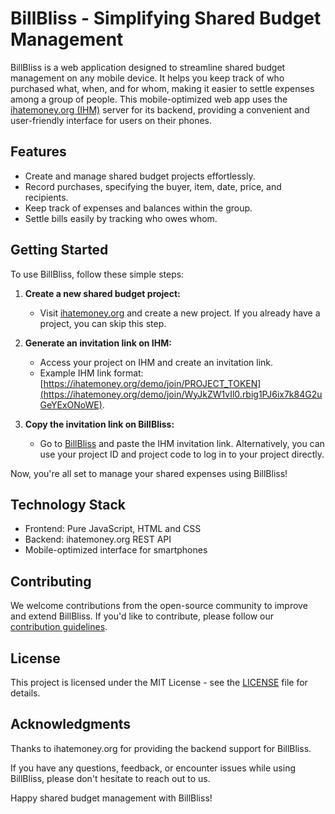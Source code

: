 # BillBliss - Simplifying Shared Budget Management

BillBliss is a web application designed to streamline shared budget management on any mobile device. It helps you keep track of who purchased what, when, and for whom, making it easier to settle expenses among a group of people. This mobile-optimized web app uses the [ihatemoney.org (IHM)](https://ihatemoney.org) server for its backend, providing a convenient and user-friendly interface for users on their phones.

## Features

- Create and manage shared budget projects effortlessly.
- Record purchases, specifying the buyer, item, date, price, and recipients.
- Keep track of expenses and balances within the group.
- Settle bills easily by tracking who owes whom.

## Getting Started

To use BillBliss, follow these simple steps:

1. **Create a new shared budget project:**
   - Visit [ihatemoney.org](https://ihatemoney.org/create) and create a new project. If you already have a project, you can skip this step.

2. **Generate an invitation link on IHM:**
   - Access your project on IHM and create an invitation link.
   - Example IHM link format: [https://ihatemoney.org/demo/join/PROJECT_TOKEN](https://ihatemoney.org/demo/join/WyJkZW1vIl0.rbig1PJ6ix7k84G2uGeYExONoWE).

3. **Copy the invitation link on BillBliss:**
   - Go to [BillBliss](https://turtle6665.github.io/BillBliss/AddProject.html) and paste the IHM invitation link. Alternatively, you can use your project ID and project code to log in to your project directly.

Now, you're all set to manage your shared expenses using BillBliss!


## Technology Stack

- Frontend: Pure JavaScript, HTML and CSS
- Backend: ihatemoney.org REST API
- Mobile-optimized interface for smartphones

## Contributing

We welcome contributions from the open-source community to improve and extend BillBliss. If you'd like to contribute, please follow our [contribution guidelines](CONTRIBUTING.md).

## License

This project is licensed under the MIT License - see the [LICENSE](LICENSE) file for details.

## Acknowledgments

Thanks to ihatemoney.org for providing the backend support for BillBliss.

If you have any questions, feedback, or encounter issues while using BillBliss, please don't hesitate to reach out to us.

Happy shared budget management with BillBliss!
